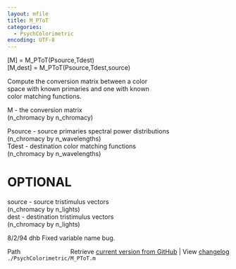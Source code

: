 ```yaml
---
layout: mfile
title: M_PToT
categories:
  - PsychColorimetric
encoding: UTF-8
---
```


[M] = M\_PToT(Psource,Tdest)  
[M,dest] = M\_PToT(Psource,Tdest,source)  

Compute the conversion matrix between a color  
space with known primaries and one with known  
color matching functions.  

M - the conversion matrix  
 (n\_chromacy by n\_chromacy)  

Psource - source primaries spectral power distributions  
 (n\_chromacy by n\_wavelengths)  
Tdest - destination color matching functions  
 (n\_chromacy by n\_wavelengths)  

# OPTIONAL  
source - source tristimulus vectors  
 (n\_chromacy by n\_lights)  
dest - destination tristimulus vectors  
 (n\_chromacy by n\_lights)  

8/2/94      dhb     Fixed variable name bug.  


<div class="code_header" style="text-align:right;">
  <span style="float:left;">Path&nbsp;&nbsp;</span> <span class="counter">Retrieve <a href=
  "https://raw.github.com/Psychtoolbox-3/Psychtoolbox-3/beta/./PsychColorimetric/M_PToT.m">current version from GitHub</a> | View <a href=
  "https://github.com/Psychtoolbox-3/Psychtoolbox-3/commits/beta/./PsychColorimetric/M_PToT.m">changelog</a></span>
</div>
<div class="code">
  <code>./PsychColorimetric/M_PToT.m</code>
</div>
